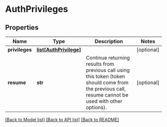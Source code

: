 # AuthPrivileges

## Properties
Name | Type | Description | Notes
------------ | ------------- | ------------- | -------------
**privileges** | [**list[AuthPrivilege]**](AuthPrivilege.md) |  | [optional] 
**resume** | **str** | Continue returning results from previous call using this token (token should come from the previous call, resume cannot be used with other options). | [optional] 

[[Back to Model list]](../README.md#documentation-for-models) [[Back to API list]](../README.md#documentation-for-api-endpoints) [[Back to README]](../README.md)


